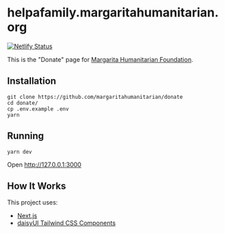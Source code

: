 # helpafamily.margaritahumanitarian.org

[![Netlify Status](https://api.netlify.com/api/v1/badges/d3507a81-2fb2-4b84-91bf-81572286b110/deploy-status)](https://app.netlify.com/sites/helpafamily-margarita-humanitarian/deploys)

This is the "Donate" page for [Margarita Humanitarian Foundation](https://www.margaritahumanitarian.org/).

## Installation

```
git clone https://github.com/margaritahumanitarian/donate
cd donate/
cp .env.example .env
yarn
```

## Running

```
yarn dev
```

Open http://127.0.0.1:3000

## How It Works

This project uses:

* [Next.js](https://nextjs.org/docs/)
* [daisyUI Tailwind CSS Components](https://daisyui.com/)
